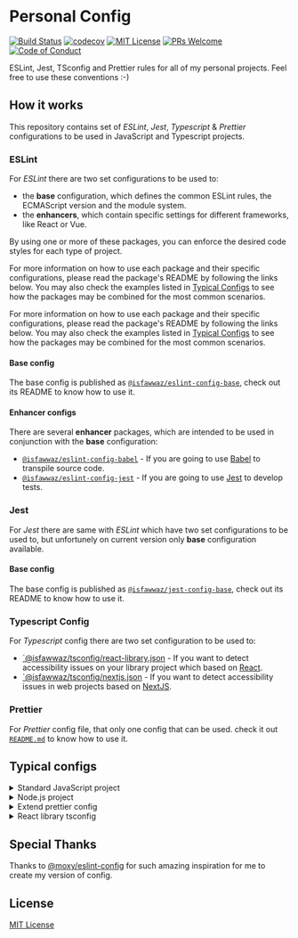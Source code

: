 # Personal Config

<!-- prettier-ignore-start -->
[![Build Status][build-badge]][build]
[![codecov](https://codecov.io/gh/isfawwaz/config/branch/main/graph/badge.svg?token=J2I8dIcRJD)](https://codecov.io/gh/isfawwaz/config)
[![MIT License][license-badge]][license]
[![PRs Welcome][prs-badge]][prs]
[![Code of Conduct][coc-badge]][coc]
<!-- prettier-ignore-end -->

ESLint, Jest, TSconfig and Prettier rules for all of my personal projects. Feel free to use these conventions :-)

## How it works

This repository contains set of _ESLint_, _Jest_, _Typescript_ & _Prettier_ configurations to be used in JavaScript and Typescript projects.

### ESLint

For _ESLint_ there are two set configurations to be used to:

- the **base** configuration, which defines the common ESLint rules, the ECMAScript version and the module system.
- the **enhancers**, which contain specific settings for different frameworks, like React or Vue.

By using one or more of these packages, you can enforce the desired code styles for each type of project.

For more information on how to use each package and their specific configurations, please read the package's README by following the links below. You may also check the examples listed in [Typical Configs](#typical-configs) to see how the packages may be combined for the most common scenarios.

For more information on how to use each package and their specific configurations, please read the package's README by following the links below. You may also check the examples listed in [Typical Configs](#typical-configs) to see how the packages may be combined for the most common scenarios.

#### Base config

The base config is published as [`@isfawwaz/eslint-config-base`](packages/eslint-config-base), check out its README to know how to use it.

#### Enhancer configs

There are several **enhancer** packages, which are intended to be used in conjunction with the **base** configuration:

- [`@isfawwaz/eslint-config-babel`](packages/eslint-config-babel/) - If you are going to use [Babel](https://babeljs.io/) to transpile source code.
- [`@isfawwaz/eslint-config-jest`](packages/eslint-config-jest/) - If you are going to use [Jest](https://facebook.github.io/jest/) to develop tests.

### Jest

For _Jest_ there are same with _ESLint_ which have two set configurations to be used to, but unfortunely on current version only **base** configuration available.

#### Base config

The base config is published as [`@isfawwaz/jest-config-base`](packages/jest-config-base), check out its README to know how to use it.

### Typescript Config

For _Typescript_ config there are two set configuration to be used to:

- [`@isfawwaz/tsconfig/react-library.json](packages/tsconfig/react-library.json) - If you want to detect accessibility issues on your library project which based on [React](https://reactjs.org/).
- [`@isfawwaz/tsconfig/nextjs.json](packages/tsconfig/react-library.json) - If you want to detect accessibility issues in web projects based on [NextJS](https://nextjs.org/).

### Prettier

For _Prettier_ config file, that only one config that can be used. check it out [`README.md`](packages/prettier-config) to know how to use it.

## Typical configs

<details>
  <summary>Standard JavaScript project</summary>

```json
{
  "root": true,
  "env": {
    "browser": true
  },
  "extends": [
    "@isfawwaz/eslint-config-base/esm",
    "@isfawwaz/eslint-config-babel",
    "@isfawwaz/eslint-config-jest"
  ]
}
```

ℹ️ If your project is isomorphic / universal, you may want to enable the `node` environment as well.

</details>

<details>
  <summary>Node.js project</summary>

```json
{
  "root": true,
  "env": {
    "node": true
  },
  "extends": ["@isfawwaz/eslint-config-base/cjs/es2019", "@isfawwaz/eslint-config-jest"]
}
```

⚠️ In the above example, we choose the `es2019` version instead of the latest ECMAScript version because there's no Babel compilation and we are restricted to what the Node.js runtime supports. Please check [node.green](https://node.green/) and select the most appropriate ECMAScript version based on the Node.js version you are targeting.

</details>

<details>
  <summary>Extend prettier config</summary>

> Note: This method only when you need to extend the configuration, import the file in a .prettierrc.js file and export the modifications, e.g:

```javascript
// .prettierrc.js

module.exports = {
  ...require('@isfawwaz/prettier-config'),
  singleQuote: false,
};
```

</details>

<details>
  <summary>React library tsconfig</summary>
  ```json
  {
    "extends": "@isfawwaz/tsconfig/react-library.json",
    "include": ["next-env.d.ts", "**/*.ts", "**/*.tsx"],
    "exclude": ["node_modules"]
  }
  ```
</details>

## Special Thanks

Thanks to [@moxy/eslint-config](https://github.com/moxystudio/eslint-config/blob/master/README.md?plain=1) for such amazing inspiration for me to create my version of config.

## License

[MIT License](http://opensource.org/licenses/MIT)

<!-- prettier-ignore-start -->
[build-badge]: https://img.shields.io/github/actions/workflow/status/isfawwaz/config/ci.yml?branch=main
[version-badge]: https://img.shields.io/npm/v/isfawwaz/config.svg?style=flat-square
[downloads-badge]: https://img.shields.io/npm/dm/isfawwaz/config.svg?style=flat-square
[license-badge]: https://img.shields.io/npm/l/config.svg?style=flat-square
[prs-badge]: https://img.shields.io/badge/PRs-welcome-brightgreen.svg?style=flat-square
[coc-badge]: https://img.shields.io/badge/code%20of-conduct-ff69b4.svg?style=flat-square
[all-contributors-badge]: https://img.shields.io/github/all-contributors/isfawwaz/config?color=orange&style=flat-square

[npm]: https://www.npmjs.com
[node]: https://nodejs.org
[build]: https://github.com/isfawwaz/eslint-config-isfawwaz/actions?query=workflow%3ACI
[package]: https://www.npmjs.com/package/isfawwaz/config
[npmtrends]: http://www.npmtrends.com/isfawwaz
[license]: https://github.com/isfawwaz/config/blob/master/LICENSE
[prs]: http://makeapullrequest.com
[coc]: https://github.com/isfawwaz/config/blob/master/other/CODE_OF_CONDUCT.md
[emojis]: https://github.com/all-contributors/all-contributors#emoji-key
[all-contributors]: https://g.all-contributorsrcithub.com/all-contributors/all-contributors
[bugs]: https://github.com/isfawwaz/config/issues?utf8=%E2%9C%93&q=is%3Aissue+is%3Aopen+sort%3Acreated-desc+label%3Abug
[requests]: https://github.com/isfawwaz/config/issues?utf8=%E2%9C%93&q=is%3Aissue+is%3Aopen+sort%3Areactions-%2B1-desc+label%3Aenhancement
[good-first-issue]: https://github.com/isfawwaz/config/issues?utf8=%E2%9C%93&q=is%3Aissue+is%3Aopen+sort%3Areactions-%2B1-desc+label%3Aenhancement+label%3A%22good+first+issue%22

[eslint]: https://github.com/eslint/eslint
<!-- prettier-ignore-end -->
